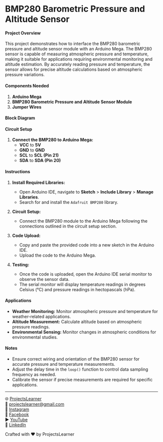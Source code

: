 # BMP280 Barometric Pressure and Altitude Sensor

#### Project Overview

This project demonstrates how to interface the BMP280 barometric pressure and altitude sensor module with an Arduino Mega. The BMP280 sensor is capable of measuring atmospheric pressure and temperature, making it suitable for applications requiring environmental monitoring and altitude estimation. By accurately reading pressure and temperature, the sensor allows for precise altitude calculations based on atmospheric pressure variations.

#### Components Needed

1. **Arduino Mega**
2. **BMP280 Barometric Pressure and Altitude Sensor Module**
3. **Jumper Wires**

#### Block Diagram


#### Circuit Setup

1. **Connect the BMP280 to Arduino Mega:**
   - **VCC** to **5V**
   - **GND** to **GND**
   - **SCL** to **SCL (Pin 21)**
   - **SDA** to **SDA (Pin 20)**

#### Instructions

1. **Install Required Libraries:**
   - Open Arduino IDE, navigate to **Sketch** > **Include Library** > **Manage Libraries**.
   - Search for and install the `Adafruit BMP280` library.

2. **Circuit Setup:**
   - Connect the BMP280 module to the Arduino Mega following the connections outlined in the circuit setup section.

3. **Code Upload:**
   - Copy and paste the provided code into a new sketch in the Arduino IDE.
   - Upload the code to the Arduino Mega.

4. **Testing:**
   - Once the code is uploaded, open the Arduino IDE serial monitor to observe the sensor data.
   - The serial monitor will display temperature readings in degrees Celsius (°C) and pressure readings in hectopascals (hPa).

#### Applications

- **Weather Monitoring:** Monitor atmospheric pressure and temperature for weather-related applications.
- **Altitude Measurement:** Calculate altitude based on atmospheric pressure readings.
- **Environmental Sensing:** Monitor changes in atmospheric conditions for environmental studies.

#### Notes

- Ensure correct wiring and orientation of the BMP280 sensor for accurate pressure and temperature measurements.
- Adjust the delay time in the `loop()` function to control data sampling frequency as needed.
- Calibrate the sensor if precise measurements are required for specific applications.

---

🌐 [ProjectsLearner](https://projectslearner.com/learn/arduino-mega-bmp280-barometric-pressure-and-altitude-sensor)  
📧 [projectslearner@gmail.com](mailto:projectslearner@gmail.com)  
📸 [Instagram](https://www.instagram.com/projectslearner/)  
📘 [Facebook](https://www.facebook.com/projectslearner)  
▶️ [YouTube](https://www.youtube.com/@ProjectsLearner)  
📘 [LinkedIn](https://www.linkedin.com/in/projectslearner)  

Crafted with ❤️ by ProjectsLearner